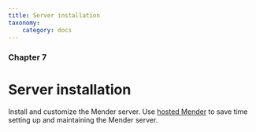 ```yaml
---
title: Server installation
taxonomy:
    category: docs
---
```


### Chapter 7

# Server installation

Install and customize the Mender server.
Use [hosted Mender](https://hosted.mender.io?target=_blank) to save time setting up and maintaining the Mender server.

